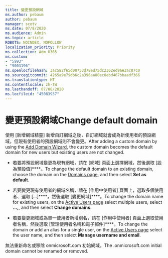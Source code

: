 ```yaml
---
title: 變更預設網域
ms.author: pebaum
author: pebaum
manager: scotv
ms.date: 07/8/2020
ms.audience: Admin
ms.topic: article
ROBOTS: NOINDEX, NOFOLLOW
localization_priority: Priority
ms.collection: Adm_O365
ms.custom:
- "5993"
- "9003196"
ms.openlocfilehash: 3ac582f65d00753d78ed75dc2362ed9ae3ac87c0
ms.sourcegitcommit: 4265a9e79db6c2a396aa80ec0ebd467bbaadf366
ms.translationtype: HT
ms.contentlocale: zh-TW
ms.lasthandoff: 07/08/2020
ms.locfileid: "45083937"
---
```

# <a name="change-default-domain"></a><span data-ttu-id="0a871-102">變更預設網域</span><span class="sxs-lookup"><span data-stu-id="0a871-102">Change default domain</span></span>

<span data-ttu-id="0a871-103">使用 [新增網域精靈][](https://portal.office.com/adminportal/home#/Domains/Wizard) 新增自訂網域之後，自訂網域就會成為新使用者的預設網域，但現有使用者的預設網域則不會變更。</span><span class="sxs-lookup"><span data-stu-id="0a871-103">After adding a custom domain by using the [Add Domain Wizard](https://portal.office.com/adminportal/home#/Domains/Wizard), the custom domain becomes the default domain for new users but existing users are not changed.</span></span>

- <span data-ttu-id="0a871-104">若要將預設網域變更為現有網域，請在 [網域][](https://admin.microsoft.com/Adminportal/Home#/Domains) 頁面上選擇網域，然後選取 [設為預設值]\*\*\*\*。</span><span class="sxs-lookup"><span data-stu-id="0a871-104">To change the default domain to an existing domain, choose the domain on the [Domains page](https://admin.microsoft.com/Adminportal/Home#/Domains), and then select **Set as default**.</span></span>

- <span data-ttu-id="0a871-105">若要變更現有使用者的網域名稱，請在 [作用中使用者][](https://admin.microsoft.com/Adminportal/Home#/users) 頁面上，選取多個使用者、選取 [...]\*\*\*\*，然後選取 [變更網域]\*\*\*\*。</span><span class="sxs-lookup"><span data-stu-id="0a871-105">To change the domain name for existing users, on the  [Active Users page](https://admin.microsoft.com/Adminportal/Home#/users) select multiple users, select  **...,**, and then select  **Change domains**.</span></span>

- <span data-ttu-id="0a871-106">若要變更網域或為單一使用者新增別名，請在 [作用中使用者][](https://admin.microsoft.com/Adminportal/Home#/users) 頁面上選取使用者名稱，然後選取 [管理使用者名稱和電子郵件]\*\*\*\*。</span><span class="sxs-lookup"><span data-stu-id="0a871-106">To change the domain or add an alias for a single user, on the [Active Users page](https://admin.microsoft.com/Adminportal/Home#/users) select the user name, and then select  **Manage username and email**.</span></span>

<span data-ttu-id="0a871-107">無法重新命名或移除 onmicrosoft.com 初始網域。</span><span class="sxs-lookup"><span data-stu-id="0a871-107">The .onmicrosoft.com initial domain cannot be renamed or removed.</span></span>